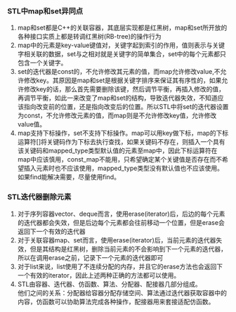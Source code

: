 ### STL中map和set异同点
1. map和set都是C++的关联容器，其底层实现都是红黑树，map和set所开放的各种接口实质上都是转调红黑树(RB-tree)的操作行为
2. map中的元素是key-value键值对，关键字起到索引的作用，值则表示与关键字相关联的数据，set与之相对就是关键字的简单集合，set中的每个元素都只包含一个关键字。
3. set的迭代器是const的，不允许修改其元素的值，而map允许修改value,不允许修改key。其原因是map和set是根据关键字排序来保证其有序性的，如果允许修改key的话，那么首先需要删除该键，然后调节平衡，再插入修改的值，再调节平衡，如此一来改变了map和set的结构，导致迭代器失效，不知道应该指向改变前的位置，还是指向改变后的位置。所以STL中将set的迭代器设置为const，不允许修改元素的值，而map则是不允许修改key值，允许修改value值。
4. map支持下标操作，set不支持下标操作。map可以用key做下标，map的下标运算符[]将关键码作为下标去执行查找，如果关键码不存在，则插入一个具有该关键码和mapped_type类型默认值的元素至map中，因此下标运算符在map中应该慎用，const_map不能用，只希望确定某个关键值是否存在而不希望插入元素时也不应该使用，mapped_type类型没有默认值也不应该使用。如果find能解决需要，尽量使用find。

### STL迭代器删除元素
1. 对于序列容器vector、deque而言，使用erase(iterator)后，后边的每个元素的迭代器都会失效，但是后边每个元素都会往前移动一个位置，但是erase会返回下一个有效的迭代器
2. 对于关联容器map、set而言，使用erase(iterator)后，当前元素的迭代器失效，但是其结构是红黑树，删除当前元素的不会影响到下一个元素的迭代器，所以在调用erase之前，记录下一个元素的迭代器即可
3. 对于list来说，list使用了不连续分配的内存，并且它的erase方法也会返回下一个有效的iterator，因此上述两种正确的方法都可以使用。
4. STL由容器、迭代器、仿函数、算法、分配器、配接器几部分组成。  
他们之间的关系：分配器给容器分配存储空间、算法通过迭代器获取容器中的内容，仿函数可以协助算法完成各种操作，配接器用来套接适配仿函数。